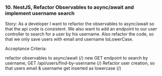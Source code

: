 ### 10. NestJS, Refactor Observables to async/await and implement username search

Story: As a developer I want to refactor the observables to async/await so that the api code is consistent. 
We also want to add an endpoint to our user controller to search for a user by his username.
Also refactor the code, so that we only save users with email and username toLowerCase.

Acceptance Criteria:

refactor observables to async/await (/)
new GET endpoint to search by username, GET /api/users/find-by-username (/)
Refactor user creation, so that users email & username get inserted as lowercase (/)